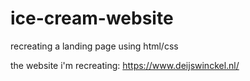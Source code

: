 # ice-cream-website

recreating a landing page using html/css

the website i'm recreating: https://www.deijswinckel.nl/

